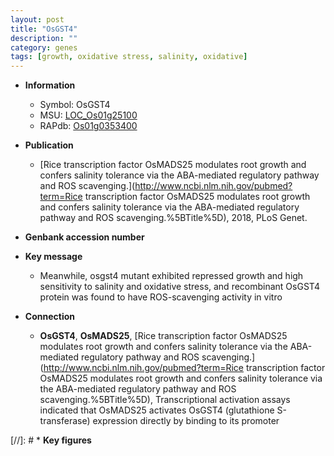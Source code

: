 ```yaml
---
layout: post
title: "OsGST4"
description: ""
category: genes
tags: [growth, oxidative stress, salinity, oxidative]
---
```


* **Information**  
    + Symbol: OsGST4  
    + MSU: [LOC_Os01g25100](http://rice.uga.edu/cgi-bin/ORF_infopage.cgi?orf=LOC_Os01g25100)  
    + RAPdb: [Os01g0353400](https://rapdb.dna.affrc.go.jp/locus/?name=Os01g0353400)  

* **Publication**  
    + [Rice transcription factor OsMADS25 modulates root growth and confers salinity tolerance via the ABA-mediated regulatory pathway and ROS scavenging.](http://www.ncbi.nlm.nih.gov/pubmed?term=Rice transcription factor OsMADS25 modulates root growth and confers salinity tolerance via the ABA-mediated regulatory pathway and ROS scavenging.%5BTitle%5D), 2018, PLoS Genet.

* **Genbank accession number**  

* **Key message**  
    + Meanwhile, osgst4 mutant exhibited repressed growth and high sensitivity to salinity and oxidative stress, and recombinant OsGST4 protein was found to have ROS-scavenging activity in vitro

* **Connection**  
    + __OsGST4__, __OsMADS25__, [Rice transcription factor OsMADS25 modulates root growth and confers salinity tolerance via the ABA-mediated regulatory pathway and ROS scavenging.](http://www.ncbi.nlm.nih.gov/pubmed?term=Rice transcription factor OsMADS25 modulates root growth and confers salinity tolerance via the ABA-mediated regulatory pathway and ROS scavenging.%5BTitle%5D),  Transcriptional activation assays indicated that OsMADS25 activates OsGST4 (glutathione S-transferase) expression directly by binding to its promoter

[//]: # * **Key figures**  


